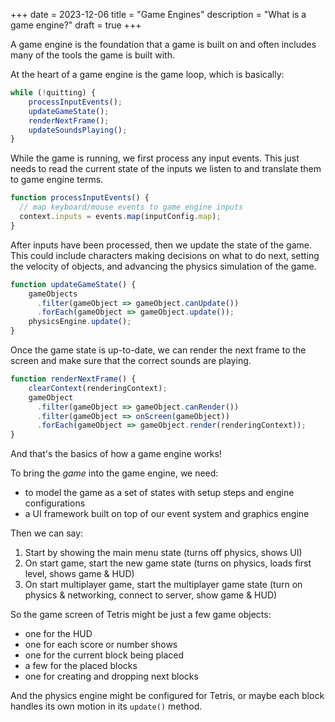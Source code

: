 +++
date = 2023-12-06
title = "Game Engines"
description = "What is a game engine?"
draft = true
+++

A game engine is the foundation that a game is built on and often includes many
of the tools the game is built with.

At the heart of a game engine is the game loop, which is basically:

```javascript
while (!quitting) {
    processInputEvents();
    updateGameState();
    renderNextFrame();
    updateSoundsPlaying();
}
```

While the game is running, we first process any input events. This just needs to
read the current state of the inputs we listen to and translate them to game
engine terms.

```javascript
function processInputEvents() {
  // map keyboard/mouse events to game engine inputs
  context.inputs = events.map(inputConfig.map);
}
```

After inputs have been processed, then we update the state of the game. This
could include characters making decisions on what to do next, setting the
velocity of objects, and advancing the physics simulation of the game.

```javascript
function updateGameState() {
    gameObjects
      .filter(gameObject => gameObject.canUpdate())
      .forEach(gameObject => gameObject.update());
    physicsEngine.update();
}
```

Once the game state is up-to-date, we can render the next frame to the screen
and make sure that the correct sounds are playing.

```javascript
function renderNextFrame() {
    clearContext(renderingContext);
    gameObject
      .filter(gameObject => gameObject.canRender())
      .filter(gameObject => onScreen(gameObject))
      .forEach(gameObject => gameObject.render(renderingContext));
}
```

And that's the basics of how a game engine works!

To bring the _game_ into the game engine, we need:

- to model the game as a set of states with setup steps and engine configurations
- a UI framework built on top of our event system and graphics engine

Then we can say:

1. Start by showing the main menu state (turns off physics, shows UI)
2. On start game, start the new game state (turns on physics, loads first level, shows game & HUD)
3. On start multiplayer game, start the multiplayer game state (turn on physics & networking, connect to server, show game & HUD)

So the game screen of Tetris might be just a few game objects:

- one for the HUD
- one for each score or number shows
- one for the current block being placed
- a few for the placed blocks
- one for creating and dropping next blocks

And the physics engine might be configured for Tetris, or maybe each block
handles its own motion in its `update()` method.
